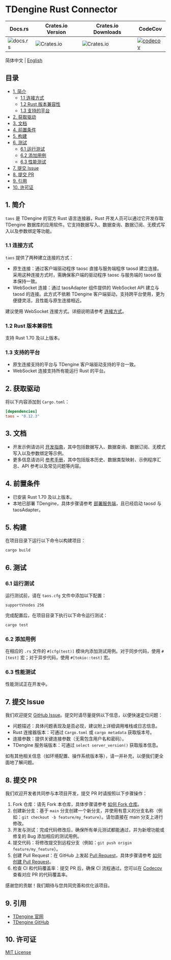 <!-- omit in toc -->
# TDengine Rust Connector
<!-- omit in toc -->

| Docs.rs                                        | Crates.io Version                                  | Crates.io Downloads                                | CodeCov                                                                                                                                                           |
| ---------------------------------------------- | -------------------------------------------------- | -------------------------------------------------- | ----------------------------------------------------------------------------------------------------------------------------------------------------------------- |
| ![docs.rs](https://img.shields.io/docsrs/taos) | ![Crates.io](https://img.shields.io/crates/v/taos) | ![Crates.io](https://img.shields.io/crates/d/taos) | [![codecov](https://codecov.io/gh/taosdata/taos-connector-rust/branch/main/graph/badge.svg?token=P11UKNLTVO)](https://codecov.io/gh/taosdata/taos-connector-rust) |

简体中文 | [English](./README.md)

<!-- omit in toc -->
## 目录
<!-- omit in toc -->

- [1. 简介](#1-简介)
  - [1.1 连接方式](#11-连接方式)
  - [1.2 Rust 版本兼容性](#12-rust-版本兼容性)
  - [1.3 支持的平台](#13-支持的平台)
- [2. 获取驱动](#2-获取驱动)
- [3. 文档](#3-文档)
- [4. 前置条件](#4-前置条件)
- [5. 构建](#5-构建)
- [6. 测试](#6-测试)
  - [6.1 运行测试](#61-运行测试)
  - [6.2 添加用例](#62-添加用例)
  - [6.3 性能测试](#63-性能测试)
- [7. 提交 Issue](#7-提交-issue)
- [8. 提交 PR](#8-提交-pr)
- [9. 引用](#9-引用)
- [10. 许可证](#10-许可证)

## 1. 简介

`taos` 是 TDengine 的官方 Rust 语言连接器，Rust 开发人员可以通过它开发存取 TDengine 数据库的应用软件。它支持数据写入、数据查询、数据订阅、无模式写入以及参数绑定等功能。

### 1.1 连接方式

`taos` 提供了两种建立连接的方式：

- 原生连接：通过客户端驱动程序 taosc 直接与服务端程序 taosd 建立连接。采用这种连接方式时，需确保客户端的驱动程序 taosc 与服务端的 taosd 版本保持一致。
- WebSocket 连接：通过 taosAdapter 组件提供的 WebSocket API 建立与 taosd 的连接。此方式不依赖 TDengine 客户端驱动，支持跨平台使用，更为便捷灵活，且性能与原生连接相近。

建议使用 WebSocket 连接方式。详细说明请参考 [连接方式](https://docs.taosdata.com/develop/connect/#%E8%BF%9E%E6%8E%A5%E6%96%B9%E5%BC%8F)。

### 1.2 Rust 版本兼容性

支持 Rust 1.70 及以上版本。

### 1.3 支持的平台

- 原生连接支持的平台与 TDengine 客户端驱动支持的平台一致。
- WebSocket 连接支持所有能运行 Rust 的平台。

## 2. 获取驱动

将以下内容添加到 `Cargo.toml`：

```toml
[dependencies]
taos = "0.12.3"
```

## 3. 文档

- 开发示例请访问 [开发指南](https://docs.taosdata.com/develop/)，其中包括数据写入、数据查询、数据订阅、无模式写入以及参数绑定等示例。
- 更多信息请访问 [参考手册](https://docs.taosdata.com/reference/connector/rust/)，其中包括版本历史、数据类型映射、示例程序汇总、API 参考以及常见问题等内容。

## 4. 前置条件

- 已安装 Rust 1.70 及以上版本。
- 本地已部署 TDengine，具体步骤请参考 [部署服务端](https://docs.taosdata.com/get-started/package/)，且已经启动 taosd 与 taosAdapter。

## 5. 构建

在项目目录下运行以下命令以构建项目：

```sh
cargo build
```

## 6. 测试

### 6.1 运行测试

运行测试前，请在 `taos.cfg` 文件中添加以下配置：

```text
supportVnodes 256
```

完成配置后，在项目目录下执行以下命令运行测试：

```sh
cargo test
```

### 6.2 添加用例

在相应的 `.rs` 文件的 `#[cfg(test)]` 模块内添加测试用例。对于同步代码，使用 `#[test]` 宏；对于异步代码，使用 `#[tokio::test]` 宏。

### 6.3 性能测试

性能测试正在开发中。

## 7. 提交 Issue

我们欢迎提交 [GitHub Issue](https://github.com/taosdata/taos-connector-rust/issues/new?template=Blank+issue)。提交时请尽量提供以下信息，以便快速定位问题：

- 问题描述：具体问题表现及是否必现，建议附上详细调用堆栈或日志信息。
- Rust 连接器版本：可通过 `Cargo.toml` 或 `cargo metadata` 获取版本号。
- 连接参数：提供关键连接参数（无需包含用户名和密码）。
- TDengine 服务端版本：可通过 `select server_version()` 获取版本信息。

如有其他相关信息（如环境配置、操作系统版本等），请一并补充，以便我们更全面地了解问题。

## 8. 提交 PR

我们欢迎开发者共同参与本项目开发，提交 PR 时请按照以下步骤操作：

1. Fork 仓库：请先 Fork 本仓库，具体步骤请参考 [如何 Fork 仓库](https://docs.github.com/en/get-started/quickstart/fork-a-repo)。
2. 创建新分支：基于 `main` 分支创建一个新分支，并使用有意义的分支名称（例如：`git checkout -b feature/my_feature`）。请勿直接在 main 分支上进行修改。
3. 开发与测试：完成代码修改后，确保所有单元测试都能通过，并为新增功能或修复的 Bug 添加相应的测试用例。
4. 提交代码：将修改提交到远程分支（例如：`git push origin feature/my_feature`）。
5. 创建 Pull Request：在 GitHub 上发起 [Pull Request](https://github.com/taosdata/taos-connector-rust/pulls)，具体步骤请参考 [如何创建 Pull Request](https://docs.github.com/en/pull-requests/collaborating-with-pull-requests/proposing-changes-to-your-work-with-pull-requests/creating-a-pull-request)。
6. 检查 CI 和代码覆盖率：提交 PR 后，确保 CI 流程通过。您可以在 [Codecov](https://app.codecov.io/gh/taosdata/taos-connector-rust/pulls) 查看对应 PR 的代码覆盖率。

感谢您的贡献！我们期待与您共同完善和优化该项目。

## 9. 引用

- [TDengine 官网](https://www.taosdata.com/)
- [TDengine GitHub](https://github.com/taosdata/TDengine)

## 10. 许可证

[MIT License](./LICENSE)
